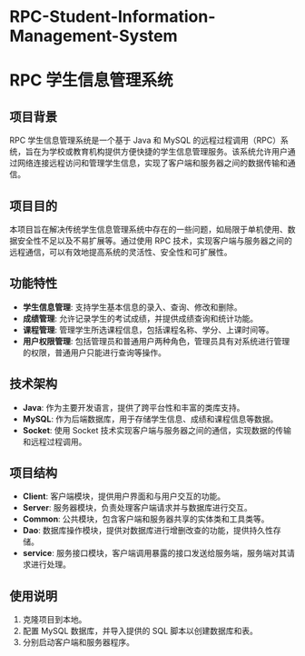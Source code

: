 # RPC-Student-Information-Management-System

# RPC 学生信息管理系统

## 项目背景

RPC 学生信息管理系统是一个基于 Java 和 MySQL 的远程过程调用（RPC）系统，旨在为学校或教育机构提供方便快捷的学生信息管理服务。该系统允许用户通过网络连接远程访问和管理学生信息，实现了客户端和服务器之间的数据传输和通信。

## 项目目的

本项目旨在解决传统学生信息管理系统中存在的一些问题，如局限于单机使用、数据安全性不足以及不易扩展等。通过使用 RPC 技术，实现客户端与服务器之间的远程通信，可以有效地提高系统的灵活性、安全性和可扩展性。

## 功能特性

- **学生信息管理**: 支持学生基本信息的录入、查询、修改和删除。
- **成绩管理**: 允许记录学生的考试成绩，并提供成绩查询和统计功能。
- **课程管理**: 管理学生所选课程信息，包括课程名称、学分、上课时间等。
- **用户权限管理**: 包括管理员和普通用户两种角色，管理员具有对系统进行管理的权限，普通用户只能进行查询等操作。

## 技术架构

- **Java**: 作为主要开发语言，提供了跨平台性和丰富的类库支持。
- **MySQL**: 作为后端数据库，用于存储学生信息、成绩和课程信息等数据。
- **Socket**: 使用 Socket 技术实现客户端与服务器之间的通信，实现数据的传输和远程过程调用。

## 项目结构

- **Client**: 客户端模块，提供用户界面和与用户交互的功能。
- **Server**: 服务器模块，负责处理客户端请求并与数据库进行交互。
- **Common**: 公共模块，包含客户端和服务器共享的实体类和工具类等。
- **Dao**: 数据库操作模块，提供对数据库进行增删改查的功能，提供持久性存储。
- **service**: 服务接口模块，客户端调用暴露的接口发送给服务端，服务端对其请求进行处理。


## 使用说明

1. 克隆项目到本地。
2. 配置 MySQL 数据库，并导入提供的 SQL 脚本以创建数据库和表。
3. 分别启动客户端和服务器程序。